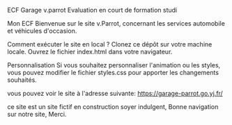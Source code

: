 ECF Garage v.parrot
Evaluation en court de formation studi

Mon ECF
Bienvenue sur le site v.Parrot, concernant les services automobile et véhicules d'occasion.

Comment exécuter le site en local ?
Clonez ce dépôt sur votre machine locale.
Ouvrez le fichier index.html dans votre navigateur.

Personnalisation
Si vous souhaitez personnaliser l'animation ou les styles, vous pouvez modifier le fichier styles.css pour apporter les changements souhaités.

vous pouvez voir le site à l'adresse suivante: https://garage-parrot.go.yj.fr/

ce site est un site fictif en construction soyer indulgent,
Bonne navigation sur notre site, Merci.
